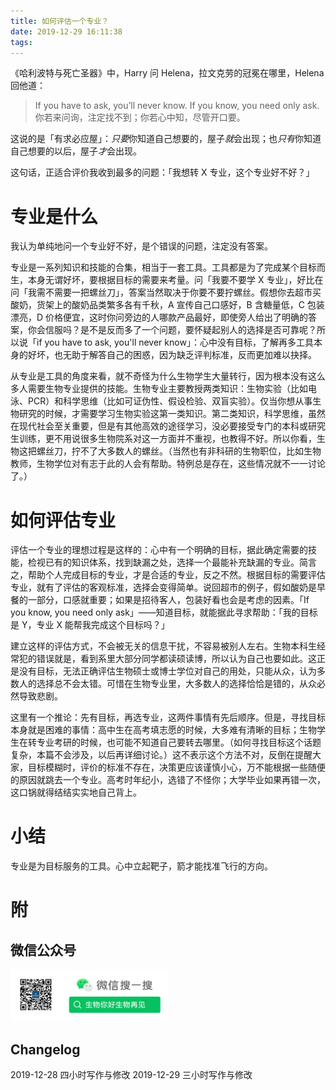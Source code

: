 ```yaml
---
title: 如何评估一个专业？
date: 2019-12-29 16:11:38
tags:
---
```


《哈利波特与死亡圣器》中，Harry 问 Helena，拉文克劳的冠冕在哪里，Helena 回他道：

> If you have to ask, you’ll never know. If you know, you need only ask.
> 你若来问询，注定找不到；你若心中知，尽管开口要。

这说的是「有求必应屋」：*只要*你知道自己想要的，屋子*就*会出现；也*只有*你知道自己想要的以后，屋子*才*会出现。

这句话，正适合评价我收到最多的问题：「我想转 X 专业，这个专业好不好？」

# 专业是什么

我认为单纯地问一个专业好不好，是个错误的问题，注定没有答案。

专业是一系列知识和技能的合集，相当于一套工具。工具都是为了完成某个目标而生，本身无谓好坏，要根据目标的需要来考量。问「我要不要学 X 专业」，好比在问「我需不需要一把螺丝刀」，答案当然取决于你要不要拧螺丝。假想你去超市买酸奶，货架上的酸奶品类繁多各有千秋，A 宣传自己口感好，B 含糖量低，C 包装漂亮，D 价格便宜，这时你问旁边的人哪款产品最好，即使旁人给出了明确的答案，你会信服吗？是不是反而多了一个问题，要怀疑起别人的选择是否可靠呢？所以说「if you have to ask, you'll never know」：心中没有目标，了解再多工具本身的好坏，也无助于解答自己的困惑，因为缺乏评判标准，反而更加难以抉择。

从专业是工具的角度来看，就不奇怪为什么生物学生大量转行，因为根本没有这么多人需要生物专业提供的技能。生物专业主要教授两类知识：生物实验（比如电泳、PCR）和科学思维（比如可证伪性、假设检验、双盲实验）。仅当你想从事生物研究的时候，才需要学习生物实验这第一类知识。第二类知识，科学思维，虽然在现代社会至关重要，但是有其他高效的途径学习，没必要接受专门的本科或研究生训练，更不用说很多生物院系对这一方面并不重视，也教得不好。所以你看，生物这把螺丝刀，拧不了大多数人的螺丝。（当然也有非科研的生物职位，比如生物教师，生物学位对有志于此的人会有帮助。特例总是存在，这些情况就不一一讨论了。）

# 如何评估专业

评估一个专业的理想过程是这样的：心中有一个明确的目标，据此确定需要的技能，检视已有的知识体系，找到缺漏之处，选择一个最能补充缺漏的专业。简言之，帮助个人完成目标的专业，才是合适的专业，反之不然。根据目标的需要评估专业，就有了评估的客观标准，选择会变得简单。说回超市的例子，假如酸奶是早餐的一部分，口感就重要；如果是招待客人，包装好看也会是考虑的因素。「If you know, you need only ask」——知道目标，就能据此寻求帮助：「我的目标是 Y，专业 X 能帮我完成这个目标吗？」

建立这样的评估方式，不会被无关的信息干扰，不容易被别人左右。生物本科生经常犯的错误就是，看到系里大部分同学都读硕读博，所以认为自己也要如此。这正是没有目标，无法正确评估生物硕士或博士学位对自己的用处，只能从众，认为多数人的选择总不会太错。可惜在生物专业里，大多数人的选择恰恰是错的，从众必然导致悲剧。

这里有一个推论：先有目标，再选专业，这两件事情有先后顺序。但是，寻找目标本身就是困难的事情：高中生在高考填志愿的时候，大多难有清晰的目标；生物学生在转专业考研的时候，也可能不知道自己要转去哪里。（如何寻找目标这个话题复杂，本篇不会涉及，以后再详细讨论。）这不表示这个方法不对，反倒在提醒大家，目标模糊时，评价的标准不存在，决策更应该谨慎小心，万不能根据一些随便的原因就跳去一个专业。高考时年纪小，选错了不怪你；大学毕业如果再错一次，这口锅就得结结实实地自己背上。

# 小结

专业是为目标服务的工具。心中立起靶子，箭才能找准飞行的方向。

# 附

## 微信公众号

<img src="/images/biobyelogy-qrcode.png" width="50%">

## Changelog
2019-12-28 四小时写作与修改
2019-12-29 三小时写作与修改
